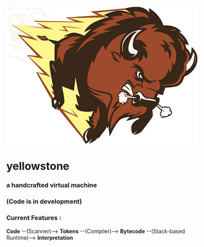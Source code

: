 ![Gerald the Bison](/assets/gerald_the_bison.jpg/?raw=true "Title")
# yellowstone 
### a handcrafted virtual machine 
### (Code is in development)
### Current Features : 
**Code** --(Scanner)--> **Tokens** --(Compiler)--> **Bytecode** --(Stack-based Runtime)--> **Interpretation** 
